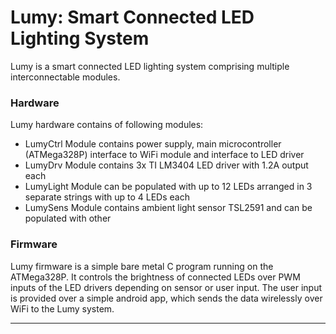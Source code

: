 Lumy: Smart Connected LED Lighting System
======

Lumy is a smart connected LED lighting system comprising multiple interconnectable modules.


### Hardware

Lumy hardware contains of following modules:

- LumyCtrl Module contains power supply, main microcontroller (ATMega328P) interface to WiFi module and interface to LED driver
- LumyDrv Module contains 3x TI LM3404 LED driver with 1.2A output each
- LumyLight Module can be populated with up to 12 LEDs arranged in 3 separate strings with up to 4 LEDs each
- LumySens Module contains ambient light sensor TSL2591 and can be populated with other 


### Firmware

Lumy firmware is a simple bare metal C program running on the ATMega328P. It controls the brightness of connected LEDs over PWM inputs of the LED drivers
depending on sensor or user input. The user input is provided over a simple android app, which sends the data wirelessly over WiFi to the Lumy system.


---
